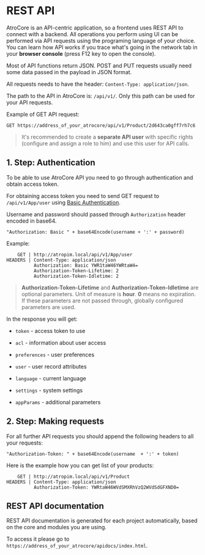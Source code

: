 # REST API

AtroCore is an API-centric application, so a frontend uses REST API to connect with a backend. 
All operations you perform using UI can be performed via API requests using the programing language of your choice. 
You can learn how API works if you trace what's going in the network tab in your **browser console** (press F12 key to open the console).

Most of API functions return JSON. POST and PUT requests usually need some data passed in the payload in JSON format.

All requests needs to have the header: `Content-Type: application/json`. 

The path to the API in AtroCore is: `/api/v1/`. Only this path can be used for your API requests.

Example of GET API request: 

```
GET https://address_of_your_atrocore/api/v1/Product/2d643ca0gff7rh7c6
```

> It's recommended to create a **separate API user** with specific rights (configure and assign a role to him) and use this user for API calls.

## 1. Step: Authentication

To be able to use AtroCore API you need to go through authentication and obtain access token. 

For obtaining access token you need to send GET request to `/api/v1/App/user` using [Basic Authentication](http://en.wikipedia.org/wiki/Basic_access_authentication). 

Username and password should passed through `Authorization` header encoded in base64.
```
"Authorization: Basic " + base64Encode(username + ':' + password)
```

Example:
```
    GET | http://atropim.local/api/v1/App/user
HEADERS | Content-Type: application/json
          Authorization: Basic YWR1taW46YWRtaW4=
          Authorization-Token-Lifetime: 2
          Authorization-Token-Idletime: 2
```
> **Authorization-Token-Lifetime** and **Authorization-Token-Idletime** are optional parameters. Unit of measure is **hour**. **0** means no expiration. If these parameters are not passed through, globally configured parameters are used.

In the response you will get:

* `token` - access token to use

* `acl` - information about user access

* `preferences` - user preferences

* `user` - user record attributes

* `language` - current language

* `settings` - system settings

* `appParams` - additional parameters

## 2. Step: Making requests

For all further API requests you should append the following headers to all your requests:

```
"Authorization-Token: " + base64Encode(username  + ':' + token)
```

Here is the example how you can get list of your products:

```
    GET | http://atropim.local/api/v1/Product
HEADERS | Content-Type: application/json
          Authorization-Token: YWRtaW46WVdSMXRhVzQ2WVdSdGFXND0=
```

## REST API documentation
REST API documentation is generated for each project automatically, based on the core and modules you are using. 

To access it please go to `https://address_of_your_atrocore/apidocs/index.html`.
